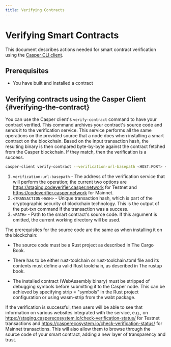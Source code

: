 ```yaml
---
title: Verifying Contracts
---
```




# Verifying Smart Contracts

This document describes actions needed for smart contract verification using the [Casper CLI client](../prerequisites.md#install-casper-client).

## Prerequisites

- You have built and installed a contract

## Verifying contracts using the Casper Client {#verifying-the-contract}

You can use the Casper client's `verify-contract` command to have your contract verified. This command archives your contract's source code and sends it to the verification service. This service performs all the same operations on the provided source that a node does when installing a smart contract on the blockchain. Based on the input transaction hash, the resulting binary is then compared byte-by-byte against the contract fetched from the Casper blockchain. If they match, then the verification is a success.

```bash
casper-client verify-contract --verification-url-basepath <HOST:PORT> <TRANSACTION-HASH> <PATH>
```

1. `verification-url-basepath` - The address of the verification service that will perform the operation; the current two options are https://staging.codeverifier.casper.network for Testnet and https://codeverifier.casper.network for Mainnet.
2. `<TRANSACTION-HASH>` - Unique transaction hash, which is part of the cryptographic security of blockchain technology. This is the output of the put-txn command if the transaction was a success.
3. `<PATH>` - Path to the smart contract's source code. If this argument is omitted, the current working directory will be used.

The prerequisites for the source code are the same as when installing it on the blockchain:

* The source code must be a Rust project as described in The Cargo Book.

* There has to be either rust-toolchain or rust-toolchain.toml file and its contents must define a valid Rust toolchain, as described in The rustup book.

* The installed contract (WebAssembly binary) must be stripped of debugging symbols before submitting it to the Casper node. This can be achieved by specifying strip = "symbols" in the Rust project configuration or using wasm-strip from the wabt package.

If the verification is successful, then users will be able to see that information on various websites integrated with the service, e.g., on https://staging.casperecosystem.io/check-verification-status/ for Testnet transactions and https://casperecosystem.io/check-verification-status/ for Mainnet transactions. This will also allow them to browse through the source code of your smart contract, adding a new layer of transparency and trust.
